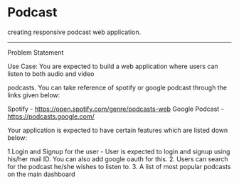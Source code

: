 # Podcast
creating responsive podcast web application.

----------------------------------------------------------------------------------------------------

Problem Statement

Use Case: You are expected to build a web application where users can listen to both audio and video



podcasts. You can take reference of spotify or google podcast through the links given below:

Spotify - https://open.spotify.com/genre/podcasts-web
Google Podcast - https://podcasts.google.com/



Your application is expected to have certain features which are listed down below:

1.Login and Signup for the user - User is expected to login and signup using his/her mail ID. You can also add
google oauth for this.
2. Users can search for the podcast he/she wishes to listen to.
3. A list of most popular podcasts on the main dashboard
